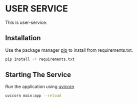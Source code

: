 # USER SERVICE

This is user-service.

## Installation

Use the package manager [pip](https://pip.pypa.io/en/stable/) to install from requirements.txt.

```bash
pip install -r requirements.txt
```

## Starting The Service

Run the application using [uvicorn](https://www.uvicorn.org/)

```bash
uvicorn main:app --reload
```
